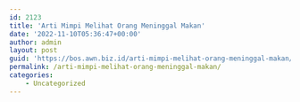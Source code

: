 ```yaml
---
id: 2123
title: 'Arti Mimpi Melihat Orang Meninggal Makan'
date: '2022-11-10T05:36:47+00:00'
author: admin
layout: post
guid: 'https://bos.awn.biz.id/arti-mimpi-melihat-orang-meninggal-makan/'
permalink: /arti-mimpi-melihat-orang-meninggal-makan/
categories:
    - Uncategorized
---
```


